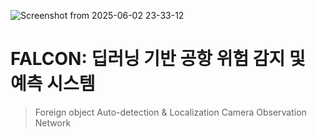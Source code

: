 
![Screenshot from 2025-06-02 23-33-12](https://github.com/user-attachments/assets/3792ca68-67eb-465f-a0cf-677b4572b339)

# FALCON: 딥러닝 기반 공항 위험 감지 및 예측 시스템
> Foreign object Auto-detection & Localization Camera Observation Network
